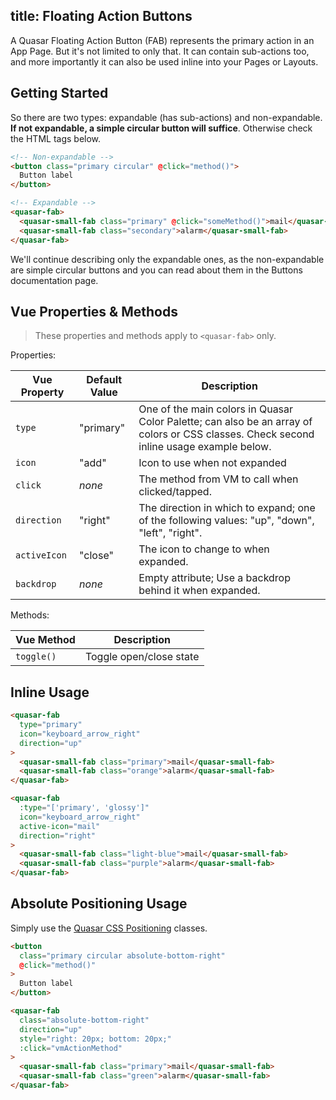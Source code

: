 title: Floating Action Buttons
---
A Quasar Floating Action Button (FAB) represents the primary action in an App Page. But it's not limited to only that. It can contain sub-actions too, and more importantly it can also be used inline into your Pages or Layouts.

<input type="hidden" data-fullpage-demo="web-components/fab">

## Getting Started

So there are two types: expandable (has sub-actions) and non-expandable. **If not expandable, a simple circular button will suffice**. Otherwise check the HTML tags below.

``` html
<!-- Non-expandable -->
<button class="primary circular" @click="method()">
  Button label
</button>

<!-- Expandable -->
<quasar-fab>
  <quasar-small-fab class="primary" @click="someMethod()">mail</quasar-small-fab>
  <quasar-small-fab class="secondary">alarm</quasar-small-fab>
</quasar-fab>
```

We'll continue describing only the expandable ones, as the non-expandable are simple circular buttons and you can read about them in the Buttons documentation page.

## Vue Properties & Methods

> These properties and methods apply to `<quasar-fab>` only.

Properties:

| Vue Property | Default Value | Description |
| --- | --- | --- |
| `type` | "primary" | One of the main colors in Quasar Color Palette; can also be an array of colors or CSS classes. Check second inline usage example below. |
| `icon` | "add" | Icon to use when not expanded |
| `click` | *none* | The method from VM to call when clicked/tapped. |
| `direction` | "right" | The direction in which to expand; one of the following values: "up", "down", "left", "right". |
| `activeIcon` | "close" | The icon to change to when expanded. |
| `backdrop` | *none* | Empty attribute; Use a backdrop behind it when expanded. |

Methods:

| Vue Method | Description |
| --- | --- |
| `toggle()` | Toggle open/close state |

## Inline Usage

``` html
<quasar-fab
  type="primary"
  icon="keyboard_arrow_right"
  direction="up"
>
  <quasar-small-fab class="primary">mail</quasar-small-fab>
  <quasar-small-fab class="orange">alarm</quasar-small-fab>
</quasar-fab>

<quasar-fab
  :type="['primary', 'glossy']"
  icon="keyboard_arrow_right"
  active-icon="mail"
  direction="right"
>
  <quasar-small-fab class="light-blue">mail</quasar-small-fab>
  <quasar-small-fab class="purple">alarm</quasar-small-fab>
</quasar-fab>
```

## Absolute Positioning Usage

Simply use the [Quasar CSS Positioning](/api/css-positioning.html) classes.

``` html
<button
  class="primary circular absolute-bottom-right"
  @click="method()"
>
  Button label
</button>

<quasar-fab
  class="absolute-bottom-right"
  direction="up"
  style="right: 20px; bottom: 20px;"
  :click="vmActionMethod"
>
  <quasar-small-fab class="primary">mail</quasar-small-fab>
  <quasar-small-fab class="green">alarm</quasar-small-fab>
</quasar-fab>
```
